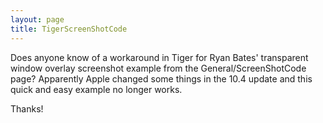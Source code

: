```yaml
---
layout: page
title: TigerScreenShotCode
---
```


Does anyone know of a workaround in Tiger for Ryan Bates' transparent window overlay screenshot example from the General/ScreenShotCode page?  Apparently Apple changed some things in the 10.4 update and this quick and easy example no longer works.

Thanks!
